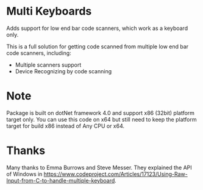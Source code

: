 # Multi Keyboards
Adds support for low end bar code scanners, which work as a keyboard only.

This is a full solution for getting code scanned from multiple low end bar code scanners, including:
* Multiple scanners support
* Device Recognizing by code scanning

# Note
Package is built on dotNet framework 4.0 and support x86 (32bit) platform target only. You can use this code on x64 but still need to keep the platform target for build x86 instead of Any CPU or x64.

# Thanks
Many thanks to Emma Burrows and Steve Messer. They explained the API of Windows in https://www.codeproject.com/Articles/17123/Using-Raw-Input-from-C-to-handle-multiple-keyboard.
